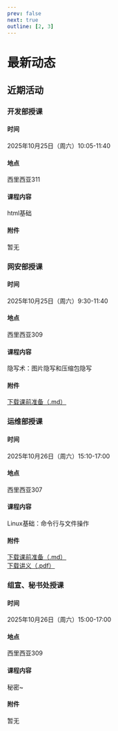 ```yaml
---
prev: false
next: true
outline: [2, 3]
---
```


# 最新动态

## 近期活动

### 开发部授课

#### 时间

2025年10月25日（周六）10:05-11:40

#### 地点

西里西亚311

#### 课程内容

html基础

#### 附件

暂无

### 网安部授课

#### 时间

2025年10月25日（周六）9:30-11:40

#### 地点

西里西亚309

#### 课程内容

隐写术：图片隐写和压缩包隐写

#### 附件

<a href="/activates/ctf/第一次授课-STEG-课前准备.md" download>下载课前准备（.md）</a>

### 运维部授课

#### 时间

2025年10月26日（周六）15:10-17:00

#### 地点

西里西亚307

#### 课程内容

Linux基础：命令行与文件操作

#### 附件

<a href="/activates/ops/INSTALL.md" download>下载课前准备（.md）</a>  
<a href="/docs/public/activates/ops/第一课：命令行与文件操作.pdf" download>下载讲义（.pdf）</a>

### 组宣、秘书处授课

#### 时间

2025年10月26日（周六）15:00-17:00

#### 地点

西里西亚309

#### 课程内容

秘密~

#### 附件

暂无
